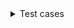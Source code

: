 <details> <summary>Test cases</summary>
  
 ## Positive Test cases
  1) Given patient Log in to ZoomCare or on Schedrul ZoomCare page
  
     When patient select my location Portland, OR
  
     Then patient select illness/injury from drop down menu
  
     And patient select today's date June 23
  
     Then patient select Clinic Care
  
     Verify that user should be able to see the list of doctors with adress information and options for schedruling time.
  
  
  2) Given patient Log in to ZoomCare or on Schedrul ZoomCare page
  
     When patient select my location Seattle, WA
  
     Then patient select illness/injury from drop down menu
     
     And patient click on the VideoCare
  
     Then patient select date June 24
  
     Verify that patient should be able to see the list of doctors address information and the time options for appointment 
    

  3) Given patient Log in to ZoomCare or on Schedrul ZoomCare page
  
     When patient select my location Vienna, VA
  
     Then verify thta patient should see the message "We're not in your area yet—but we're growing almost as fast as we deliver care! Follow us on social to stay up-to-date on ZoomCare news, announcements and more. Want to see clinics outside of your region? Click below."
  
  4) Given patient Log in to ZoomCare or on Schedrul ZoomCare page
  
     When patient select my location Salem, OR
  
     Then patient select illness/injury from drop down menu
      
     And patient select available date from calendar 
  
     Then patient click View Clinic Servises 
  
     And patient should be able to see the list of Services available at this clinic
  
   5) Given patient Log in to ZoomCare or on Schedrul ZoomCare page
  
     When patient select my location Denver, CO
  
     Then patient select illness/injury from drop down menu
      
     And patient select available date from calendar 
  
     Then patient click View Clinic Servises 
  
     And patient should be able to see the list of Services available at this clinic
  
     Then patient click on the See More Details
  
     And verify that patient is able to see the list of cervices, doctors name and available time for making an appointment 
  
   6) Given patient Log in to ZoomCare or on Schedrul ZoomCare page
  
     When patient select my location Boise, ID
      
     Then patient select Adult Covid-19 Screening
  
     Verify that patient doesn't have option Clinic Care and Chat Care
     
     
  
  
  ## Negative Test cases 
  
  1) Given patient Log in to ZoomCare or on Schedrul ZoomCare page
  
     When patient select my location Portland, OR
  
     Then patient select illness/injury from drop down menu
  
     And patient try to select past date June 20
  
     Verify that the past date is in read only mode
  
  2) 
  
  
     
     


<details> <summary>Automation Instructions</summary>
  

